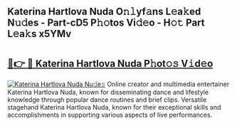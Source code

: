 ## Katerina Hartlova Nuda O𝚗𝚕yf𝚊ns L𝚎a𝚔ed N𝚞𝚍es - Part-cD5 P𝚑𝚘tos Vi𝚍𝚎o - H𝚘𝚝 Part L𝚎a𝚔s x5YMv

# <h2><a href="http://kf8ijr.oniu.top/?m=Katerina+Hartlova+Nuda">🔗👉 🔴 Katerina Hartlova Nuda P𝚑ot𝚘𝚜 V𝚒d𝚎o</a></h2>

[![Katerina Hartlova Nuda Nu𝚍e𝚜](https://i.imgur.com/0qMVB7G.gif)](http://kf8ijr.oniu.top/?m=Katerina+Hartlova+Nuda)
Online creator and multimedia entertainer Katerina Hartlova Nuda, known for disseminating dance and lifestyle knowledge through popular dance routines and brief clips. Versatile stagehand Katerina Hartlova Nuda, known for their exceptional skills and accomplishments in supporting various aspects of live performances.  
